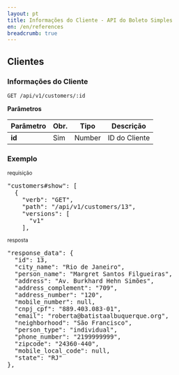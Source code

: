 ```yaml
---
layout: pt
title: Informações do Cliente - API do Boleto Simples
en: /en/references
breadcrumb: true
---
```


## Clientes

### Informações do Cliente
<code>GET /api/v1/customers/:id</code>

**Parâmetros**

<table class='table table-bordered'>
  <thead>
    <tr>
      <th>Parâmetro</th>
      <th data-container="body" data-toggle="tooltip" title="Obrigatório">Obr.</th>
      <th>Tipo</th>
      <th>Descrição</th>
    </tr>
  </thead>
  <tbody>
    <tr>
      <td>
        <strong>id </strong><br>
      </td>
      <td>
        Sim
      </td>
      <td>
        Number
      </td>
      <td>
        ID do Cliente
      </td>
    </tr>
  </tbody>
</table>

### Exemplo

<small>requisição</small>

<pre class="bash">"customers#show": [
  {
    "verb": "GET",
    "path": "/api/v1/customers/13",
    "versions": [
      "v1"
    ],
</pre>

<small>resposta</small>

<pre class="json">"response_data": {
  "id": 13,
  "city_name": "Rio de Janeiro",
  "person_name": "Margret Santos Filgueiras",
  "address": "Av. Burkhard Hehn Simões",
  "address_complement": "709",
  "address_number": "120",
  "mobile_number": null,
  "cnpj_cpf": "889.403.083-01",
  "email": "roberta@batistaalbuquerque.org",
  "neighborhood": "São Francisco",
  "person_type": "individual",
  "phone_number": "2199999999",
  "zipcode": "24360-440",
  "mobile_local_code": null,
  "state": "RJ"
},
</pre>
